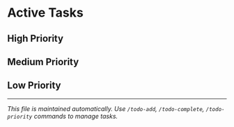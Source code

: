 # Active Tasks

## High Priority

## Medium Priority

## Low Priority

---

*This file is maintained automatically. Use `/todo-add`, `/todo-complete`, `/todo-priority` commands to manage tasks.*